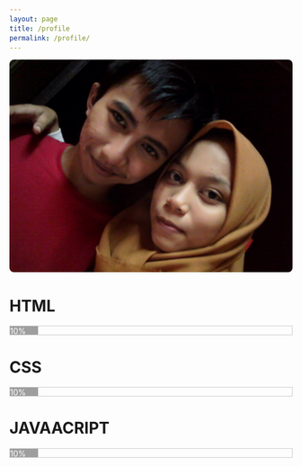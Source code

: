 ```yaml
---
layout: page
title: /profile
permalink: /profile/
---
```

<div>
  <style>
    .w3-grey,.w3-hover-grey:hover,.w3-gray,.w3-hover-gray:hover{text-center:left!important;color:#fff!important;background-color:#9e9e9e!important}
    .xborder{border:1px solid #ccc!important}
  </style>
  <img style="border-radius: 8px;" alt="Aing dan bebeb" src="https://raw.githubusercontent.com/N74NK/N74NK.github.io/master/_images/1585582795-picsay.jpg" />

  <h1>HTML</h1>
  <div class="xborder">
    <div style="height:15px;width:10%" class="w3-grey">10%</div>
  </div>

  <h1>CSS</h1>
  <div class="xborder">
    <div style="height:15px;width:10%" class="w3-grey">10%</div>
  </div>

  <h1>JAVAACRIPT</h1>
  <div class="xborder">
    <div style="height:15px;width:10%" class="w3-grey">10%</div>
  </div>

<div>
